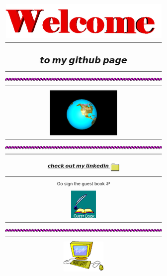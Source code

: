 <div align="center">
<img src="https://raw.githubusercontent.com/lurto/lurto/main/src/welcome1.gif" alt="Welcome" align="center">
</div>

<hr>

<div align="center">
<h1>𝙩𝙤 𝙢𝙮 𝙜𝙞𝙩𝙝𝙪𝙗 𝙥𝙖𝙜𝙚</h1>
</div>

<hr>

<div align="center">
<img src="https://github.com/lurto/lurto/blob/main/src/purple_spiral.gif?raw=true" alt="Visit homepage" align="center">
</div>

<hr>

<div align="center">
<img src="https://raw.githubusercontent.com/lurto/lurto/main/src/earth.gif" alt="Earth" align="center">
</div>

<hr>

<div align="center">
<img src="https://github.com/lurto/lurto/blob/main/src/purple_spiral.gif?raw=true" alt="Visit homepage" align="center">
</div>

<hr>

<h3 align="center">
<a href="https://www.linkedin.com/in/luc-eissengarthen-b033a11b9/"> 𝙘𝙝𝙚𝙘𝙠 𝙤𝙪𝙩 𝙢𝙮 𝙡𝙞𝙣𝙠𝙚𝙙𝙞𝙣
<img src="https://github.com/lurto/lurto/blob/main/src/file.gif?raw=true" alt="file saving" align="center">
</a>
</h3>

<hr>

<div align="center">
<p>Go sign the guest book :P</p>
<a href="https://github.com/lurto/lurto/issues/1"><img src="https://github.com/lurto/lurto/blob/main/src/Guestbook.gif?raw=true" alt="Guest book" align="center"></a>
</div>

<hr>

<div align="center">
<img src="https://github.com/lurto/lurto/blob/main/src/purple_spiral.gif?raw=true" alt="Visit homepage" align="center">
</div>


<hr>

<div align="center">
<img src="https://github.com/lurto/lurto/blob/main/src/computer1.gif?raw=true" alt="computer" align="center" width="128">
</div>
